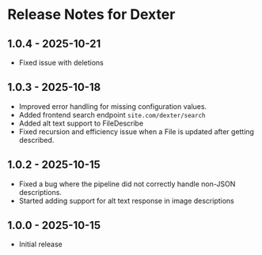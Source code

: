 # Release Notes for Dexter

## 1.0.4 - 2025-10-21
- Fixed issue with deletions

## 1.0.3 - 2025-10-18
- Improved error handling for missing configuration values.
- Added frontend search endpoint `site.com/dexter/search`
- Added alt text support to FileDescribe
- Fixed recursion and efficiency issue when a File is updated after getting described.

## 1.0.2 - 2025-10-15
- Fixed a bug where the pipeline did not correctly handle non-JSON descriptions.
- Started adding support for alt text response in image descriptions

## 1.0.0 - 2025-10-15
- Initial release
